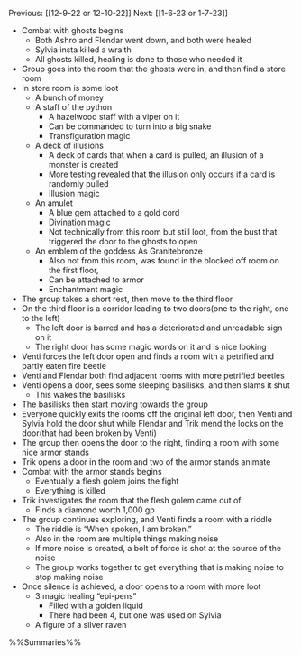 Previous: [[12-9-22 or 12-10-22]]
Next: [[1-6-23 or 1-7-23]]

- Combat with ghosts begins
	- Both Ashro and Flendar went down, and both were healed
	- Sylvia insta killed a wraith
	- All ghosts killed, healing is done to those who needed it
- Group goes into the room that the ghosts were in, and then find a store room
- In store room is some loot
	- A bunch of money
	- A staff of the python
		- A hazelwood staff with a viper on it
		- Can be commanded to turn into a big snake
		- Transfiguration magic
	- A deck of illusions
		- A deck of cards that when a card is pulled, an illusion of a monster is created
		- More testing revealed that the illusion only occurs if a card is randomly pulled
		- Illusion magic
	- An amulet
		- A blue gem attached to a gold cord
		- Divination magic
		- Not technically from this room but still loot, from the bust that triggered the door to the ghosts to open
	- An emblem of the goddess As Granitebronze
		- Also not from this room, was found in the blocked off room on the first floor,
		- Can be attached to armor
		- Enchantment magic
- The group takes a short rest, then move to the third floor
- On the third floor is a corridor leading to two doors(one to the right, one to the left)
	- The left door is barred and has a deteriorated and unreadable sign on it
	- The right door has some magic words on it and is nice looking
- Venti forces the left door open and finds a room with a petrified and partly eaten fire beetle
- Venti and Flendar both find adjacent rooms with more petrified beetles
- Venti opens a door, sees some sleeping basilisks, and then slams it shut
	- This wakes the basilisks
- The basilisks then start moving towards the group
- Everyone quickly exits the rooms off the original left door, then Venti and Sylvia hold the door shut while Flendar and Trik mend the locks on the door(that had been broken by Venti)
- The group then opens the door to the right, finding a room with some nice armor stands
- Trik opens a door in the room and two of the armor stands animate
- Combat with the armor stands begins
	- Eventually a flesh golem joins the fight
	- Everything is killed
- Trik investigates the room that the flesh golem came out of
	- Finds a diamond worth 1,000 gp
- The group continues exploring, and Venti finds a room with a riddle
	- The riddle is “When spoken, I am broken.”
	- Also in the room are multiple things making noise
	- If more noise is created, a bolt of force is shot at the source of the noise
	- The group works together to get everything that is making noise to stop making noise
- Once silence is achieved, a door opens to a room with more loot
	- 3 magic healing “epi-pens”
		- Filled with a golden liquid
		- There had been 4, but one was used on Sylvia
	- A figure of a silver raven

%%Summaries%%